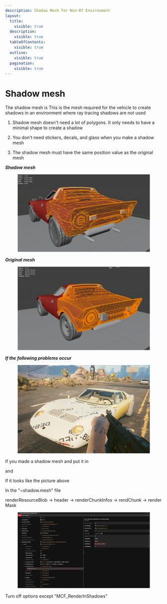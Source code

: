 ```yaml
---
description: Shadow Mesh for Non-RT Environment
layout:
  title:
    visible: true
  description:
    visible: true
  tableOfContents:
    visible: true
  outline:
    visible: true
  pagination:
    visible: true
---
```


# Shadow mesh

The shadow mesh is This is the mesh required for the vehicle to create shadows in an environment where ray tracing shadows are not used



1. Shadow mesh doesn't need a lot of polygons. It only needs to have a minimal shape to create a shadow



2. You don't need stickers, decals, and glass when you make a shadow mesh



3. The shadow mesh must have the same position value as the original mesh



_**Shadow mesh**_

<figure><img src="../../../../.gitbook/assets/image (161).png" alt=""><figcaption></figcaption></figure>

_**Original mesh**_

<figure><img src="../../../../.gitbook/assets/image (162).png" alt=""><figcaption></figcaption></figure>



_**If the following problems occur**_

<figure><img src="../../../../.gitbook/assets/image (163).png" alt=""><figcaption></figcaption></figure>

If you made a shadow mesh and put it in

and

If it looks like the picture above

In the "\~shadow.mesh" file

renderResourceBlob -> header -> renderChunkInfos -> rendChunk -> render Mask

<figure><img src="../../../../.gitbook/assets/image (164).png" alt=""><figcaption></figcaption></figure>

Turn off options except "MCF\_RenderInShadows"
